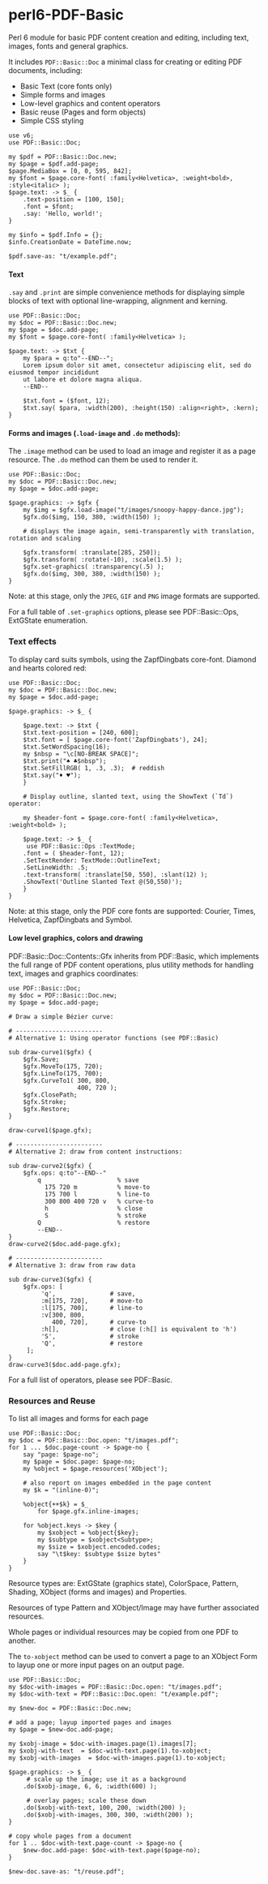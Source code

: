 # perl6-PDF-Basic

Perl 6 module for basic PDF content creation and editing, including text, images, fonts and general graphics.

It includes `PDF::Basic::Doc` a minimal class for
creating or editing PDF documents, including:
- Basic Text (core fonts only)
- Simple forms and images
- Low-level graphics and content operators
- Basic reuse (Pages and form objects)
- Simple CSS styling
```
use v6;
use PDF::Basic::Doc;

my $pdf = PDF::Basic::Doc.new;
my $page = $pdf.add-page;
$page.MediaBox = [0, 0, 595, 842];
my $font = $page.core-font( :family<Helvetica>, :weight<bold>, :style<italic> );
$page.text: -> $_ {
    .text-position = [100, 150];
    .font = $font;
    .say: 'Hello, world!';
}

my $info = $pdf.Info = {};
$info.CreationDate = DateTime.now;

$pdf.save-as: "t/example.pdf";
```

#### Text

`.say` and `.print` are simple convenience methods for displaying simple blocks of text with optional line-wrapping, alignment and kerning.

```
use PDF::Basic::Doc;
my $doc = PDF::Basic::Doc.new;
my $page = $doc.add-page;
my $font = $page.core-font( :family<Helvetica> );

$page.text: -> $txt {
    my $para = q:to"--END--";
    Lorem ipsum dolor sit amet, consectetur adipiscing elit, sed do eiusmod tempor incididunt
    ut labore et dolore magna aliqua.
    --END--
            
    $txt.font = ($font, 12);
    $txt.say( $para, :width(200), :height(150) :align<right>, :kern);
}
```

#### Forms and images (`.load-image` and  `.do` methods):

The `.image` method can be used to load an image and register it as a page resource.
The `.do` method can them be used to render it.

```
use PDF::Basic::Doc;
my $doc = PDF::Basic::Doc.new;
my $page = $doc.add-page;

$page.graphics: -> $gfx {
    my $img = $gfx.load-image("t/images/snoopy-happy-dance.jpg");
    $gfx.do($img, 150, 380, :width(150) );

    # displays the image again, semi-transparently with translation, rotation and scaling

    $gfx.transform( :translate[285, 250]);
    $gfx.transform( :rotate(-10), :scale(1.5) );
    $gfx.set-graphics( :transparency(.5) );
    $gfx.do($img, 300, 380, :width(150) );
}
```

Note: at this stage, only the `JPEG`, `GIF` and `PNG` image formats are supported.

For a full table of `.set-graphics` options, please see PDF::Basic::Ops, ExtGState enumeration.

### Text effects

To display card suits symbols, using the ZapfDingbats core-font. Diamond and hearts colored red:

```
use PDF::Basic::Doc;
my $doc = PDF::Basic::Doc.new;
my $page = $doc.add-page;

$page.graphics: -> $_ {

    $page.text: -> $txt {
	$txt.text-position = [240, 600];
	$txt.font = [ $page.core-font('ZapfDingbats'), 24];
	$txt.SetWordSpacing(16);
	my $nbsp = "\c[NO-BREAK SPACE]";
	$txt.print("♠ ♣$nbsp");
	$txt.SetFillRGB( 1, .3, .3);  # reddish
	$txt.say("♦ ♥");
    }

    # Display outline, slanted text, using the ShowText (`Td`) operator:

    my $header-font = $page.core-font( :family<Helvetica>, :weight<bold> );

    $page.text: -> $_ {
	 use PDF::Basic::Ops :TextMode;
	.font = ( $header-font, 12);
	.SetTextRender: TextMode::OutlineText;
	.SetLineWidth: .5;
	.text-transform( :translate[50, 550], :slant(12) );
	.ShowText('Outline Slanted Text @(50,550)');
    }
}

```

Note: at this stage, only the PDF core fonts are supported: Courier, Times, Helvetica, ZapfDingbats and Symbol.

#### Low level graphics, colors and drawing

PDF::Basic::Doc::Contents::Gfx inherits from PDF::Basic, which implements the full range of PDF content operations, plus
utility methods for handling text, images and graphics coordinates:

```
use PDF::Basic::Doc;
my $doc = PDF::Basic::Doc.new;
my $page = $doc.add-page;

# Draw a simple Bézier curve:

# ------------------------
# Alternative 1: Using operator functions (see PDF::Basic)

sub draw-curve1($gfx) {
    $gfx.Save;
    $gfx.MoveTo(175, 720);
    $gfx.LineTo(175, 700);
    $gfx.CurveTo1( 300, 800, 
                   400, 720 );
    $gfx.ClosePath;
    $gfx.Stroke;
    $gfx.Restore;
}

draw-curve1($page.gfx);

# ------------------------
# Alternative 2: draw from content instructions:

sub draw-curve2($gfx) {
    $gfx.ops: q:to"--END--"
        q                     % save
          175 720 m           % move-to
          175 700 l           % line-to
          300 800 400 720 v   % curve-to
          h                   % close
          S                   % stroke
        Q                     % restore
        --END--
}
draw-curve2($doc.add-page.gfx);

# ------------------------
# Alternative 3: draw from raw data

sub draw-curve3($gfx) {
    $gfx.ops: [
         'q',               # save,
         :m[175, 720],      # move-to
         :l[175, 700],      # line-to 
         :v[300, 800,
            400, 720],      # curve-to
         :h[],              # close (:h[] is equivalent to 'h')
         'S',               # stroke
         'Q',               # restore
     ];
}
draw-curve3($doc.add-page.gfx);

```

For a full list of operators, please see PDF::Basic.

### Resources and Reuse

To list all images and forms for each page
```
use PDF::Basic::Doc;
my $doc = PDF::Basic::Doc.open: "t/images.pdf";
for 1 ... $doc.page-count -> $page-no {
    say "page: $page-no";
    my $page = $doc.page: $page-no;
    my %object = $page.resources('XObject');

    # also report on images embedded in the page content
    my $k = "(inline-0)";

    %object{++$k} = $_
        for $page.gfx.inline-images;

    for %object.keys -> $key {
        my $xobject = %object{$key};
        my $subtype = $xobject<Subtype>;
        my $size = $xobject.encoded.codes;
        say "\t$key: $subtype $size bytes"
    }
}

```

Resource types are: ExtGState (graphics state), ColorSpace, Pattern, Shading, XObject (forms and images) and Properties.

Resources of type Pattern and XObject/Image may have further associated resources.

Whole pages or individual resources may be copied from one PDF to another.

The `to-xobject` method can be used to convert a page to an XObject Form to layup one or more input pages on an output page.

```
use PDF::Basic::Doc;
my $doc-with-images = PDF::Basic::Doc.open: "t/images.pdf";
my $doc-with-text = PDF::Basic::Doc.open: "t/example.pdf";

my $new-doc = PDF::Basic::Doc.new;

# add a page; layup imported pages and images
my $page = $new-doc.add-page;

my $xobj-image = $doc-with-images.page(1).images[7];
my $xobj-with-text  = $doc-with-text.page(1).to-xobject;
my $xobj-with-images  = $doc-with-images.page(1).to-xobject;

$page.graphics: -> $_ {
     # scale up the image; use it as a background
    .do($xobj-image, 6, 6, :width(600) );

     # overlay pages; scale these down
    .do($xobj-with-text, 100, 200, :width(200) );
    .do($xobj-with-images, 300, 300, :width(200) );
}

# copy whole pages from a document
for 1 .. $doc-with-text.page-count -> $page-no {
    $new-doc.add-page: $doc-with-text.page($page-no);
}

$new-doc.save-as: "t/reuse.pdf";

```

